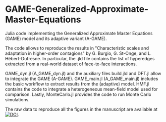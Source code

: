 # GAME-Generalized-Approximate-Master-Equations

Julia code implementing the Generalized Approximate Master Equations (GAME) model and its adaptive variant (A-GAME).

The code allows to reproduce the results in "Characteristic scales and adaptation in higher-order contagions" by G. Burgio, G. St-Onge, and L. Hébert-Dufresne. In particular, the .jld file contains the list of hyperedges extracted from a real-world dataset of face-to-face interactions. 

GAME_dyn.jl (A_GAME_dyn.jl) and the auxiliary files build.jld and DFT.jl allow to integrate the GAME (A-GAME). GAME_main.jl (A_GAME_main.jl) includes the basic workflow to extract results from the (adaptive) model. HMF.jl contains the code to integrate a heterogeneous mean-field model used for comparison. Lastly, MonteCarlo.jl provides the code to run Monte Carlo simulations.

The raw data to reproduce all the figures in the manuscript are available at [![DOI](https://zenodo.org/badge/DOI/10.5281/zenodo.14764963.svg)](https://doi.org/10.5281/zenodo.14764963).

